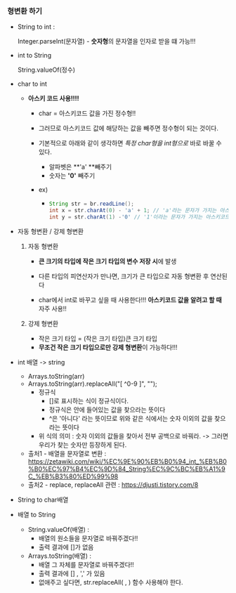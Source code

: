 ### 형변환 하기

- String to int : 

  Integer.parseInt(문자열) - **숫자형**의 문자열을 인자로 받을 떄 가능!!!

- int to String

  String.valueOf(정수)



- char to int

  - **아스키 코드 사용!!!!**

    - char = 아스키코드 값을 가진 정수형!!

    - 그러므로 아스키코드 값에 해당하는 값을 빼주면 정수형이 되는 것이다.

    - 기본적으로 아래와 같이 생각하면 *특정 char형을 int형으로* 바로 바꿀 수 있다.

      - 알파벳은 **'a' **빼주기
      - 숫자는 **'0'** 빼주기

    - ex)

      - ```java
        String str = br.readLine();
        int x = str.charAt(0) - 'a' + 1; // 'a'라는 문자가 가지는 아스키코드 값을 빼주고, +1을 한 것
        int y = str.charAt(1) -'0' // '1'이라는 문자가 가지는 아스키코드에서 '0'이라는 문자가 가지는 아스키코드 값을 빼준다. 
        ```



- 자동 형변환 / 강제 형변환

  1. 자동 형변환

     - **큰 크기의 타입에 작은 크기 타입의 변수 저장 시**에 발생

     - 다른 타입의 피연산자가 만나면, 크기가 큰 타입으로 자동 형변환 후 연산된다

     - char에서 int로 바꾸고 싶을 때 사용한다!!! **아스키코드 값을 알려고 할 때** 자주 사용!!

       

  2. 강제 형변환
     - 작은 크기 타입 = (작은 크기 타입)큰 크기 타입
     - **무조건 작은 크기 타입으로만 강제 형변환**이 가능하다!!!



- int 배열 -> string
  - Arrays.toString(arr)
  - Arrays.toString(arr).replaceAll("[ ^0-9 ]", "");
    - 정규식
      - []로 표시하는 식이 정규식이다.
      - 정규식은 안에 들어있는 값을 찾으라는 뜻이다
      - ^은 '아니다' 라는 뜻이므로 위와 같은 식에서는 숫자 이외의 값을 찾으라는 뜻이다
    - 위 식의 의미 : 숫자 이외의 값들을 찾아서 전부 공백으로 바꿔라. -> 그러면 우리가 찾는 숫자만 등장하게 된다.
  - 출처1 - 배열을 문자열로 변환 : https://zetawiki.com/wiki/%EC%9E%90%EB%B0%94_int_%EB%B0%B0%EC%97%B4%EC%9D%84_String%EC%9C%BC%EB%A1%9C_%EB%B3%80%ED%99%98
  - 출처2 - replace, replaceAll 관련 : https://djusti.tistory.com/8



- String to char배열



- 배열 to String
  - String.valueOf(배열) : 
    - 배열의 원소들을 문자열로 바꿔주겠다!!
    - 출력 결과에 []가 없음
  - Arrays.toString(배열) :
    - 배열 그 자체를 문자열로 바꿔주겠다!!
    - 출력 결과에 [] , ',' 가 있음
    - 없애주고 싶다면, str.replaceAll( , ) 함수 사용해야 한다.
